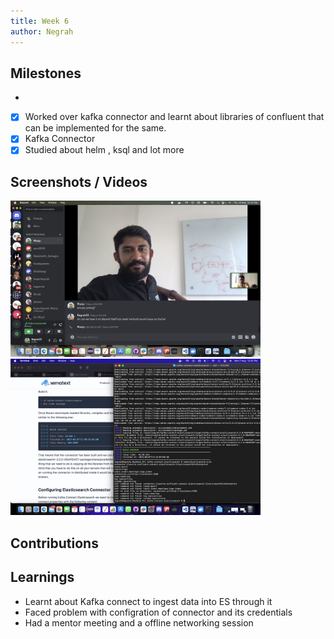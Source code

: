 ```yaml
---
title: Week 6
author: Negrah
---
```


## Milestones
- 
- [x] Worked over kafka connector and learnt about libraries of confluent that can be implemented for the same.
- [x] Kafka Connector 
- [x] Studied about helm , ksql and lot more

## Screenshots / Videos

<img src="img/10_8.png" width="400px" />
<img src="img/7_8.png" width="400px" />


## Contributions 

## Learnings

- Learnt about Kafka connect to ingest data into ES through it
- Faced problem with configration of connector and its credentials  
- Had a mentor meeting and a offline networking session 

